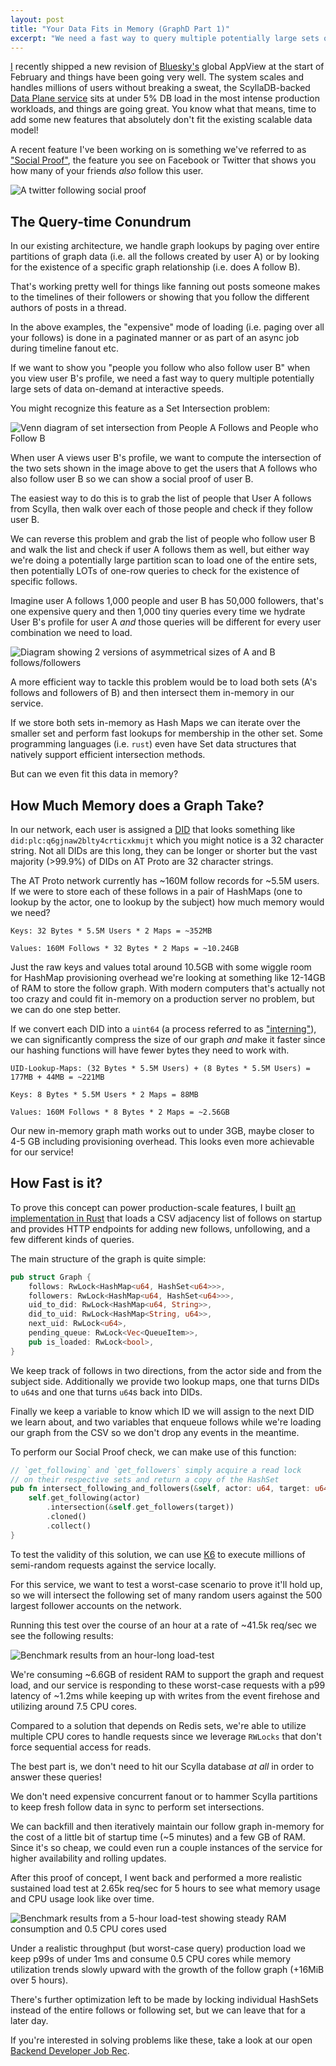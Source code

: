 ```yaml
---
layout: post
title: "Your Data Fits in Memory (GraphD Part 1)"
excerpt: "We need a fast way to query multiple potentially large sets of data on-demand at interactive speeds. Sometimes the easiest solution to a hard problem is to build the right tool for the job."
---
```


[I](https://bsky.app/profile/jaz.bsky.social) recently shipped a new revision of [Bluesky's](https://bsky.app) global AppView at the start of February and things have been going very well. The system scales and handles millions of users without breaking a sweat, the ScyllaDB-backed [Data Plane service](/2024/01/10/golang-and-epoll) sits at under 5% DB load in the most intense production workloads, and things are going great. You know what that means, time to add some new features that absolutely don't fit the existing scalable data model!

A recent feature I've been working on is something we've referred to as ["Social Proof"](https://www.ernberck.com/social-proof-explained/), the feature you see on Facebook or Twitter that shows you how many of your friends _also_ follow this user.

![A twitter following social proof](/public/images/2024-04-15/social_proof.png)

## The Query-time Conundrum

In our existing architecture, we handle graph lookups by paging over entire partitions of graph data (i.e. all the follows created by user A) or by looking for the existence of a specific graph relationship (i.e. does A follow B).

That's working pretty well for things like fanning out posts someone makes to the timelines of their followers or showing that you follow the different authors of posts in a thread.

In the above examples, the "expensive" mode of loading (i.e. paging over all your follows) is done in a paginated manner or as part of an async job during timeline fanout etc.

If we want to show you "people you follow who also follow user B" when you view user B's profile, we need a fast way to query multiple potentially large sets of data on-demand at interactive speeds.

You might recognize this feature as a Set Intersection problem:

![Venn diagram of set intersection from People A Follows and People who Follow B](/public/images/2024-04-15/set_1.png)

When user A views user B's profile, we want to compute the intersection of the two sets shown in the image above to get the users that A follows who also follow user B so we can show a social proof of user B.

The easiest way to do this is to grab the list of people that User A follows from Scylla, then walk over each of those people and check if they follow user B.

We can reverse this problem and grab the list of people who follow user B and walk the list and check if user A follows them as well, but either way we're doing a potentially large partition scan to load one of the entire sets, then potentially LOTs of one-row queries to check for the existence of specific follows.

Imagine user A follows 1,000 people and user B has 50,000 followers, that's one expensive query and then 1,000 tiny queries every time we hydrate User B's profile for user A _and_ those queries will be different for every user combination we need to load.

![Diagram showing 2 versions of asymmetrical sizes of A and B follows/followers](/public/images/2024-04-15/set_2.png)

A more efficient way to tackle this problem would be to load both sets (A's follows and followers of B) and then intersect them in-memory in our service.

If we store both sets in-memory as Hash Maps we can iterate over the smaller set and perform fast lookups for membership in the other set. Some programming languages (i.e. `rust`) even have Set data structures that natively support efficient intersection methods.

But can we even fit this data in memory?

## How Much Memory does a Graph Take?

In our network, each user is assigned a [DID](https://atproto.com/specs/did) that looks something like `did:plc:q6gjnaw2blty4crticxkmujt` which you might notice is a 32 character string. Not all DIDs are this long, they can be longer or shorter but the vast majority (>99.9%) of DIDs on AT Proto are 32 character strings.

The AT Proto network currently has ~160M follow records for ~5.5M users. If we were to store each of these follows in a pair of HashMaps (one to lookup by the actor, one to lookup by the subject) how much memory would we need?

```
Keys: 32 Bytes * 5.5M Users * 2 Maps = ~352MB

Values: 160M Follows * 32 Bytes * 2 Maps = ~10.24GB
```

Just the raw keys and values total around 10.5GB with some wiggle room for HashMap provisioning overhead we're looking at something like 12-14GB of RAM to store the follow graph. With modern computers that's actually not too crazy and could fit in-memory on a production server no problem, but we can do one step better.

If we convert each DID into a `uint64` (a process referred to as ["interning"](https://en.wikipedia.org/wiki/String_interning)), we can significantly compress the size of our graph _and_ make it faster since our hashing functions will have fewer bytes they need to work with.

```
UID-Lookup-Maps: (32 Bytes * 5.5M Users) + (8 Bytes * 5.5M Users) = 177MB + 44MB = ~221MB

Keys: 8 Bytes * 5.5M Users * 2 Maps = 88MB

Values: 160M Follows * 8 Bytes * 2 Maps = ~2.56GB
```

Our new in-memory graph math works out to under 3GB, maybe closer to 4-5 GB including provisioning overhead. This looks even more achievable for our service!

## How Fast is it?

To prove this concept can power production-scale features, I built [an implementation in Rust](https://github.com/jazware/bsky-experiments/tree/main/rust/graphd) that loads a CSV adjacency list of follows on startup and provides HTTP endpoints for adding new follows, unfollowing, and a few different kinds of queries.

The main structure of the graph is quite simple:

```rust
pub struct Graph {
    follows: RwLock<HashMap<u64, HashSet<u64>>>,
    followers: RwLock<HashMap<u64, HashSet<u64>>>,
    uid_to_did: RwLock<HashMap<u64, String>>,
    did_to_uid: RwLock<HashMap<String, u64>>,
    next_uid: RwLock<u64>,
    pending_queue: RwLock<Vec<QueueItem>>,
    pub is_loaded: RwLock<bool>,
}
```

We keep track of follows in two directions, from the actor side and from the subject side. Additionally we provide two lookup maps, one that turns DIDs to `u64`s and one that turns `u64`s back into DIDs.

Finally we keep a variable to know which ID we will assign to the next DID we learn about, and two variables that enqueue follows while we're loading our graph from the CSV so we don't drop any events in the meantime.

To perform our Social Proof check, we can make use of this function:

```rust
// `get_following` and `get_followers` simply acquire a read lock
// on their respective sets and return a copy of the HashSet
pub fn intersect_following_and_followers(&self, actor: u64, target: u64) -> HashSet<u64> {
    self.get_following(actor)
        .intersection(&self.get_followers(target))
        .cloned()
        .collect()
}
```

To test the validity of this solution, we can use [K6](https://grafana.com/docs/k6/latest/using-k6/http-requests/) to execute millions of semi-random requests against the service locally.

For this service, we want to test a worst-case scenario to prove it'll hold up, so we will intersect the following set of many random users against the 500 largest follower accounts on the network.

Running this test over the course of an hour at a rate of ~41.5k req/sec we see the following results:

![Benchmark results from an hour-long load-test](/public/images/2024-04-15/bench_1.png)

We're consuming ~6.6GB of resident RAM to support the graph and request load, and our service is responding to these worst-case requests with a p99 latency of ~1.2ms while keeping up with writes from the event firehose and utilizing around 7.5 CPU cores.

Compared to a solution that depends on Redis sets, we're able to utilize multiple CPU cores to handle requests since we leverage `RWLocks` that don't force sequential access for reads.

The best part is, we don't need to hit our Scylla database _at all_ in order to answer these queries!

We don't need expensive concurrent fanout or to hammer Scylla partitions to keep fresh follow data in sync to perform set intersections.

We can backfill and then iteratively maintain our follow graph in-memory for the cost of a little bit of startup time (~5 minutes) and a few GB of RAM. Since it's so cheap, we could even run a couple instances of the service for higher availability and rolling updates.

After this proof of concept, I went back and performed a more realistic sustained load test at 2.65k req/sec for 5 hours to see what memory usage and CPU usage look like over time.

![Benchmark results from a 5-hour load-test showing steady RAM consumption and 0.5 CPU cores used](/public/images/2024-04-15/bench_2.png)

Under a realistic throughput (but worst-case query) production load we keep p99s of under 1ms and consume 0.5 CPU cores while memory utilization trends slowly upward with the growth of the follow graph (+16MiB over 5 hours).

There's further optimization left to be made by locking individual HashSets instead of the entire follows or following set, but we can leave that for a later day.

If you're interested in solving problems like these, take a look at our open [Backend Developer Job Rec](https://jobs.gem.com/bluesky/am9icG9zdDq9bSdDydlgQJSSbawvMU2C).

